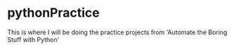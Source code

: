 # pythonPractice
This is where I will be doing the practice projects from 'Automate the Boring Stuff with Python'
